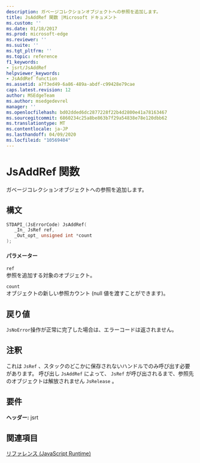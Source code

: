 ```yaml
---
description: ガベージコレクションオブジェクトへの参照を追加します。
title: JsAddRef 関数 |Microsoft ドキュメント
ms.custom: ''
ms.date: 01/18/2017
ms.prod: microsoft-edge
ms.reviewer: ''
ms.suite: ''
ms.tgt_pltfrm: ''
ms.topic: reference
f1_keywords:
- jsrt/JsAddRef
helpviewer_keywords:
- JsAddRef function
ms.assetid: a7f3ed49-6a86-489a-abdf-c99428e79cae
caps.latest.revision: 12
author: MSEdgeTeam
ms.author: msedgedevrel
manager: ''
ms.openlocfilehash: bd02dded6dc2877228f22b4d2800e41a78163467
ms.sourcegitcommit: 6860234c25a8be863b7f29a54838e78e120dbb62
ms.translationtype: MT
ms.contentlocale: ja-JP
ms.lasthandoff: 04/09/2020
ms.locfileid: "10569404"
---
```

# JsAddRef 関数
ガベージコレクションオブジェクトへの参照を追加します。  
  
## 構文  
  
```cpp  
STDAPI_(JsErrorCode) JsAddRef(  
   _In_ JsRef ref,  
   _Out_opt_ unsigned int *count  
);  
```  
  
#### パラメーター  
 `ref`  
 参照を追加する対象のオブジェクト。  
  
 `count`  
 オブジェクトの新しい参照カウント (null 値を渡すことができます)。  
  
## 戻り値  
 `JsNoError`操作が正常に完了した場合は、エラーコードは返されません。  
  
## 注釈  
 これは `JsRef` 、スタックのどこかに保存されないハンドルでのみ呼び出す必要があります。 呼び出し `JsAddRef` によって、 `JsRef` が呼び出されるまで、参照先のオブジェクトは解放されません `JsRelease` 。  
  
## 要件  
 **ヘッダー:** jsrt  
  
## 関連項目  
 [リファレンス (JavaScript Runtime)](../chakra-hosting/reference-javascript-runtime.md)